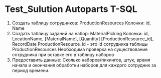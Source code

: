 # Test_Sulution Autoparts T-SQL 

1) Создать таблицу сотрудников: ProductionResources
Колонки: id, Name
2) Создать таблицу заданий на набор: MaterialPicking
Колонки: id, LocationName, [MaterialName], [Quantity] [ProductionResource_id], RecordDate
ProductionResource_id - это id сотрудника таблицы ProductionResources
Необходима проверка на существование сотрудника при вставке его в таблицу наборов
3) Предоставить данные: Сколько наборов/пикингов, штук, время начала и окончания обработки наборов для каждого сотрудник за период времени.
